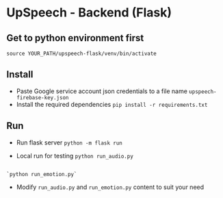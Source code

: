 # UpSpeech - Backend (Flask)

## Get to python environment first
`source YOUR_PATH/upspeech-flask/venv/bin/activate`

## Install

- Paste Google service account json credentials to a file name `upspeech-firebase-key.json`
- Install the required dependencies
`pip install -r requirements.txt`

## Run
- Run flask server
`python -m flask run`

- Local run for testing
`python run_audio.py`

<code>
`python run_emotion.py`
</code>

- Modify `run_audio.py` and `run_emotion.py` content to suit your need
